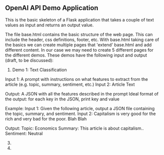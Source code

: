 ## OpenAI API Demo Application
This is the basic skeleton of a Flask application that takes a couple of text values as input 
and returns an output value.

The file base.html contains the basic structure of the web page. This 
can include the header, css definitions, footer, etc. With base.html taking care of the basics
we can create multiple pages that 'extend' base.html and add different content. In our case we 
may need to create 5 different pages for the different demos. These demos have the 
following input and output (draft, to be discussed):

1. Demo 1: Text Classification

Input 1: A prompt with instructions on what features to extract from the article (e.g. topic, 
summary, sentiment, etc.)
Input 2: Article Text 

Output: A JSON with all the features described in the prompt
Ideal format of the output: for each key in the JSON, print key and value

Example:
Input 1: Given the following article, output a JSON file containing the topic, summary, and sentiment.
Input 2: Capitalism is very good for the rich and very bad for the poor. Blah Blah

Output:
Topic: Economics
Summary: This article is about capitalism.. 
Sentiment: Neutral

3. 
4. 


